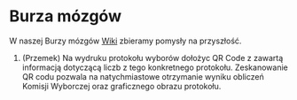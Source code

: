 # Burza mózgów
W naszej Burzy mózgów [Wiki](http://pl.wikipedia.org/wiki/Burza_m%C3%B3zg%C3%B3w) zbieramy pomysły na przyszłość. 

1. (Przemek) Na wydruku protokołu wyborów dołożyc QR Code z zawartą informacją dotyczącą liczb z tego konkretnego protokołu. Zeskanowanie QR codu pozwala na natychmiastowe otrzymanie wyniku obliczeń Komisji Wyborczej oraz graficznego obrazu protokołu.
